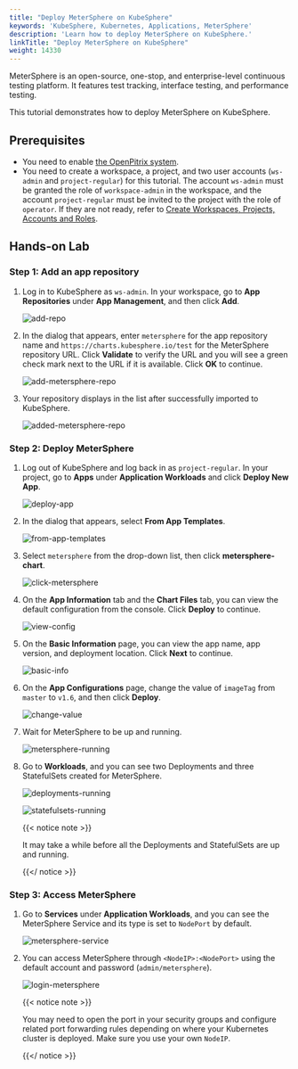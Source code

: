 ```yaml
---
title: "Deploy MeterSphere on KubeSphere"
keywords: 'KubeSphere, Kubernetes, Applications, MeterSphere'
description: 'Learn how to deploy MeterSphere on KubeSphere.'
linkTitle: "Deploy MeterSphere on KubeSphere"
weight: 14330
---
```


MeterSphere is an open-source, one-stop, and enterprise-level continuous testing platform. It features test tracking, interface testing, and performance testing.

This tutorial demonstrates how to deploy MeterSphere on KubeSphere.

## Prerequisites

- You need to enable [the OpenPitrix system](../../../pluggable-components/app-store/).
- You need to create a workspace, a project, and two user accounts (`ws-admin` and `project-regular`) for this tutorial. The account `ws-admin` must be granted the role of `workspace-admin` in the workspace, and the account `project-regular` must be invited to the project with the role of `operator`. If they are not ready, refer to [Create Workspaces, Projects, Accounts and Roles](../../../quick-start/create-workspace-and-project/).

## Hands-on Lab

### Step 1: Add an app repository

1. Log in to KubeSphere as `ws-admin`. In your workspace, go to **App Repositories** under **App Management**, and then click **Add**.

   ![add-repo](/images/docs/appstore/external-apps/deploy-metersphere/add-repo.png)

2. In the dialog that appears, enter `metersphere` for the app repository name and `https://charts.kubesphere.io/test` for the MeterSphere repository URL. Click **Validate** to verify the URL and you will see a green check mark next to the URL if it is available. Click **OK** to continue.

   ![add-metersphere-repo](/images/docs/appstore/external-apps/deploy-metersphere/add-metersphere-repo.png)

3. Your repository displays in the list after successfully imported to KubeSphere.

   ![added-metersphere-repo](/images/docs/appstore/external-apps/deploy-metersphere/added-metersphere-repo.png)

### Step 2: Deploy MeterSphere

1. Log out of KubeSphere and log back in as `project-regular`. In your project, go to **Apps** under **Application Workloads** and click **Deploy New App**.

   ![deploy-app](/images/docs/appstore/external-apps/deploy-metersphere/deploy-app.png)

2. In the dialog that appears, select **From App Templates**.

   ![from-app-templates](/images/docs/appstore/external-apps/deploy-metersphere/from-app-templates.png)

3. Select `metersphere` from the drop-down list, then click **metersphere-chart**.

   ![click-metersphere](/images/docs/appstore/external-apps/deploy-metersphere/click-metersphere.png)

4. On the **App Information** tab and the **Chart Files** tab, you can view the default configuration from the console. Click **Deploy** to continue.

   ![view-config](/images/docs/appstore/external-apps/deploy-metersphere/view-config.png)

5. On the **Basic Information** page, you can view the app name, app version, and deployment location. Click **Next** to continue.

   ![basic-info](/images/docs/appstore/external-apps/deploy-metersphere/basic-info.png)

6. On the **App Configurations** page, change the value of `imageTag` from `master` to `v1.6`, and then click **Deploy**.

   ![change-value](/images/docs/appstore/external-apps/deploy-metersphere/change-value.png)

7. Wait for MeterSphere to be up and running.

   ![metersphere-running](/images/docs/appstore/external-apps/deploy-metersphere/metersphere-running.png)

8. Go to **Workloads**, and you can see two Deployments and three StatefulSets created for MeterSphere.

   ![deployments-running](/images/docs/appstore/external-apps/deploy-metersphere/deployments-running.png)
   
   ![statefulsets-running](/images/docs/appstore/external-apps/deploy-metersphere/statefulsets-running.png)
   
   {{< notice note >}}
   
   It may take a while before all the Deployments and StatefulSets are up and running.
   
   {{</ notice >}}

### Step 3: Access MeterSphere

1. Go to **Services** under **Application Workloads**, and you can see the MeterSphere Service and its type is set to `NodePort` by default. 

   ![metersphere-service](/images/docs/appstore/external-apps/deploy-metersphere/metersphere-service.png)

2. You can access MeterSphere through `<NodeIP>:<NodePort>` using the default account and password (`admin/metersphere`).

   ![login-metersphere](/images/docs/appstore/external-apps/deploy-metersphere/login-metersphere.png)

   {{< notice note >}}

   You may need to open the port in your security groups and configure related port forwarding rules depending on where your Kubernetes cluster is deployed. Make sure you use your own `NodeIP`.

   {{</ notice >}}
